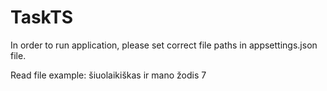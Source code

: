 # TaskTS

In order to run application, please set correct file paths in appsettings.json file.

Read file example:
šiuolaikiškas ir mano žodis
7

